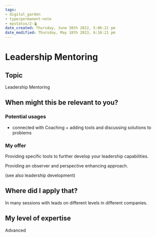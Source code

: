 ```yaml
---
tags: 
- digital_garden
- type/permanent-note
- epstatus/2-🪴
date_created: Thursday, June 30th 2022, 5:06:21 pm
date_modified: Thursday, May 18th 2023, 6:16:21 pm
---
```

# Leadership Mentoring
## Topic

Leadership Mentoring

## When might this be relevant to you?

### Potential usages

-   connected with Coaching + adding tools and discussing solutions to problems
    

### My offer

Providing specific tools to further develop your leadership capabilities.

Providing an observer and perspective enhancing approach.

(see also leadership development)

## Where did I apply that?

In many sessions with leads on different levels in different companies.

## My level of expertise

Advanced